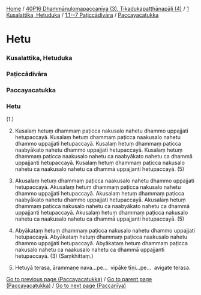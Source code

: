 
[Home](/) / [40P16 Dhammānulomapaccanīya (3), Tikadukapaṭṭhānapāḷi (4)](/tipitaka/40P16.md) / [1 Kusalattika, Hetuduka](/tipitaka/40P16/1.md) / [1.1--7 Paṭiccādivāra](/tipitaka/40P16/1/1.1--7.md) / [Paccayacatukka](/tipitaka/40P16/1/1.1--7/Paccayacatukka.md)

# Hetu

### Kusalattika, Hetuduka

### Paṭiccādivāra

### Paccayacatukka

### Hetu

(1.)

2. Kusalaṃ hetuṃ dhammaṃ paṭicca nakusalo nahetu dhammo uppajjati hetupaccayā. Kusalaṃ hetuṃ dhammaṃ paṭicca naakusalo nahetu dhammo uppajjati hetupaccayā. Kusalaṃ hetuṃ dhammaṃ paṭicca naabyākato nahetu dhammo uppajjati hetupaccayā. Kusalaṃ hetuṃ dhammaṃ paṭicca naakusalo nahetu ca naabyākato nahetu ca dhammā uppajjanti hetupaccayā. Kusalaṃ hetuṃ dhammaṃ paṭicca nakusalo nahetu ca naakusalo nahetu ca dhammā uppajjanti hetupaccayā. (5)

3. Akusalaṃ hetuṃ dhammaṃ paṭicca naakusalo nahetu dhammo uppajjati hetupaccayā. Akusalaṃ hetuṃ dhammaṃ paṭicca nakusalo nahetu dhammo uppajjati hetupaccayā. Akusalaṃ hetuṃ dhammaṃ paṭicca naabyākato nahetu dhammo uppajjati hetupaccayā. Akusalaṃ hetuṃ dhammaṃ paṭicca nakusalo nahetu ca naabyākato nahetu ca dhammā uppajjanti hetupaccayā. Akusalaṃ hetuṃ dhammaṃ paṭicca nakusalo nahetu ca naakusalo nahetu ca dhammā uppajjanti hetupaccayā. (5)

4. Abyākataṃ hetuṃ dhammaṃ paṭicca nakusalo nahetu dhammo uppajjati hetupaccayā. Abyākataṃ hetuṃ dhammaṃ paṭicca naakusalo nahetu dhammo uppajjati hetupaccayā. Abyākataṃ hetuṃ dhammaṃ paṭicca nakusalo nahetu ca naakusalo nahetu ca dhammā uppajjanti hetupaccayā. (3) (Saṃkhittaṃ.)

5. Hetuyā terasa, ārammaṇe nava…pe…  vipāke tīṇi…pe…  avigate terasa.

[Go to previous page (Paccayacatukka)](/tipitaka/40P16/1/1.1--7/Paccayacatukka.md) / [Go to parent page (Paccayacatukka)](/tipitaka/40P16/1/1.1--7/Paccayacatukka.md) / [Go to next page (Paccanīya)](/tipitaka/40P16/1/1.1--7/Paccaniya.md)


